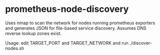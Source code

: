 # prometheus-node-discovery

Uses nmap to scan the network for nodes running prometheus exporters and generates JSON for file-based service discovery. Assumes DNS reverse lookup zones exist.

Usage: edit TARGET_PORT and TARGET_NETWORK and run ./discover-nodes.sh
